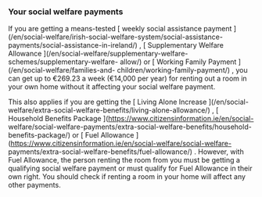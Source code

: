 ###  Your social welfare payments

If you are getting a means-tested [ weekly social assistance payment
](/en/social-welfare/irish-social-welfare-system/social-assistance-
payments/social-assistance-in-ireland/) , [ Supplementary Welfare Allowance
](/en/social-welfare/supplementary-welfare-schemes/supplementary-welfare-
allow/) or [ Working Family Payment ](/en/social-welfare/families-and-
children/working-family-payment/) , you can get up to €269.23 a week (€14,000
per year) for renting out a room in your own home without it affecting your
social welfare payment.

This also applies if you are getting the [ Living Alone Increase ](/en/social-
welfare/extra-social-welfare-benefits/living-alone-allowance/) , [ Household
Benefits Package ](https://www.citizensinformation.ie/en/social-
welfare/social-welfare-payments/extra-social-welfare-benefits/household-
benefits-package/) or [ Fuel Allowance
](https://www.citizensinformation.ie/en/social-welfare/social-welfare-
payments/extra-social-welfare-benefits/fuel-allowance/) . However, with Fuel
Allowance, the person renting the room from you must be getting a qualifying
social welfare payment or must qualify for Fuel Allowance in their own right.
You should check if renting a room in your home will affect any other
payments.
